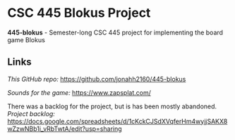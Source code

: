 # CSC 445 Blokus Project

**445-blokus** - Semester-long CSC 445 project for implementing the board game Blokus

## Links

*This GitHub repo:* <https://github.com/jonahh2160/445-blokus>

*Sounds for the game:* <https://www.zapsplat.com/>

There was a backlog for the project, but is has been mostly abandoned.
*Project backlog:* <https://docs.google.com/spreadsheets/d/1cKckCJSdXVqferHm4wyjjSAKX8wZzwNBb1i_vRbTwtA/edit?usp=sharing>
